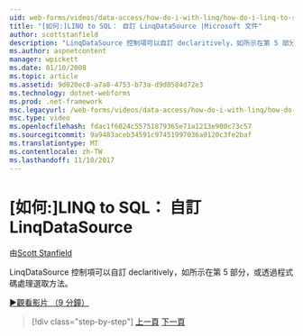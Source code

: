 ```yaml
---
uid: web-forms/videos/data-access/how-do-i-with-linq/how-do-i-linq-to-sql-custom-linqdatasource
title: "[如何:]LINQ to SQL： 自訂 LinqDataSource |Microsoft 文件"
author: scottstanfield
description: "LinqDataSource 控制項可以自訂 declaritively，如所示在第 5 部分，或透過程式碼處理選取方法。"
ms.author: aspnetcontent
manager: wpickett
ms.date: 01/10/2008
ms.topic: article
ms.assetid: 9d020ec8-a7a8-4753-b73a-d9d0584d72e3
ms.technology: dotnet-webforms
ms.prod: .net-framework
msc.legacyurl: /web-forms/videos/data-access/how-do-i-with-linq/how-do-i-linq-to-sql-custom-linqdatasource
msc.type: video
ms.openlocfilehash: fdac1f6024c55751879365e71a1213e900c73c57
ms.sourcegitcommit: 9a9483aceb34591c97451997036a9120c3fe2baf
ms.translationtype: MT
ms.contentlocale: zh-TW
ms.lasthandoff: 11/10/2017
---
```

<a name="how-do-i-linq-to-sql-custom-linqdatasource"></a>[如何:]LINQ to SQL： 自訂 LinqDataSource
====================
由[Scott Stanfield](https://github.com/scottstanfield)

LinqDataSource 控制項可以自訂 declaritively，如所示在第 5 部分，或透過程式碼處理選取方法。

[&#9654;觀看影片 （9 分鐘）](https://channel9.msdn.com/Blogs/ASP-NET-Site-Videos/how-do-i-linq-to-sql-custom-linqdatasource)

>[!div class="step-by-step"]
[上一頁](how-do-i-linq-to-sql-linqdatasource.md)
[下一頁](how-do-i-linq-to-sql-using-stored-procedures.md)
